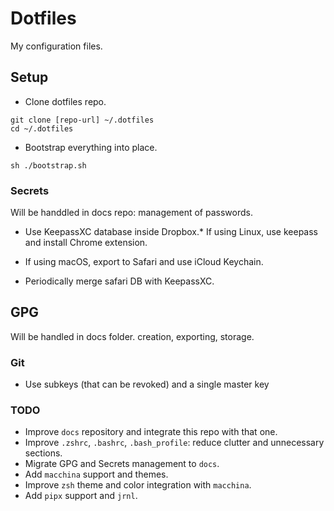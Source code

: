 # Dotfiles

My configuration files.

## Setup 

* Clone dotfiles repo.
```
git clone [repo-url] ~/.dotfiles 
cd ~/.dotfiles
```
* Bootstrap everything into place.
```
sh ./bootstrap.sh
```

### Secrets 

Will be handdled in docs repo: management of passwords.

* Use KeepassXC database inside Dropbox.* If using Linux, use keepass and install Chrome extension.

* If using macOS, export to Safari and use iCloud Keychain.
* Periodically merge safari DB with KeepassXC.

## GPG 

Will be handled in docs folder. creation, exporting, storage.

### Git 

* Use subkeys (that can be revoked) and a single master key
[](https://dotmethod.me/posts/pass-password-manager-share-gpg-key/)


### TODO
* Improve `docs` repository and integrate this repo with that one.
* Improve `.zshrc`, `.bashrc`, `.bash_profile`: reduce clutter and unnecessary sections.
* Migrate GPG and Secrets management to `docs`. 
* Add `macchina` support and themes.
* Improve `zsh` theme and color integration with `macchina`.
* Add `pipx` support and `jrnl`.
